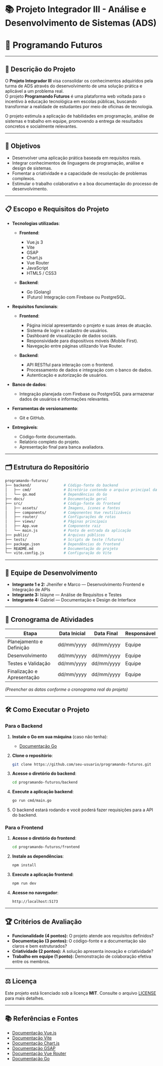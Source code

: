 
# 📚 Projeto Integrador III - Análise e Desenvolvimento de Sistemas (ADS)

# 🌟 Programando Futuros

---

## 📄 Descrição do Projeto

O **Projeto Integrador III** visa consolidar os conhecimentos adquiridos pela turma de ADS através do desenvolvimento de uma solução prática e aplicável a um problema real.  
O projeto **Programando Futuros** é uma plataforma web voltada para o incentivo à educação tecnológica em escolas públicas, buscando transformar a realidade de estudantes por meio de oficinas de tecnologia.

O projeto estimula a aplicação de habilidades em programação, análise de sistemas e trabalho em equipe, promovendo a entrega de resultados concretos e socialmente relevantes.

---

## 🎯 Objetivos

- Desenvolver uma aplicação prática baseada em requisitos reais.
- Integrar conhecimentos de linguagens de programação, análise e design de sistemas.
- Fomentar a criatividade e a capacidade de resolução de problemas complexos.
- Estimular o trabalho colaborativo e a boa documentação do processo de desenvolvimento.

---

## 📋 Escopo e Requisitos do Projeto

- **Tecnologias utilizadas**:
  - **Frontend**:
    - Vue.js 3
    - Vite
    - GSAP
    - Chart.js
    - Vue Router
    - JavaScript
    - HTML5 / CSS3

  - **Backend**:
    - Go (Golang)
    - (Futuro) Integração com Firebase ou PostgreSQL.

- **Requisitos funcionais**:
  - **Frontend**:
    - Página inicial apresentando o projeto e suas áreas de atuação.
    - Sistema de login e cadastro de usuários.
    - Dashboard de visualização de dados sociais.
    - Responsividade para dispositivos móveis (Mobile First).
    - Navegação entre páginas utilizando Vue Router.

  - **Backend**:
    - API RESTful para interação com o frontend.
    - Processamento de dados e integração com o banco de dados.
    - Autenticação e autorização de usuários.

- **Banco de dados**:
  - Integração planejada com Firebase ou PostgreSQL para armazenar dados de usuários e informações relevantes.

- **Ferramentas de versionamento**:
  - Git e GitHub.

- **Entregáveis**:
  - Código-fonte documentado.
  - Relatório completo do projeto.
  - Apresentação final para banca avaliadora.

---

## 🗂️ Estrutura do Repositório

```bash
programando-futuros/
├── backend/               # Código-fonte do backend
│   ├── cmd/               # Diretório contendo o arquivo principal da aplicação
│   └── go.mod             # Dependências do Go
├── docs/                  # Documentação geral
├── src/                   # Código-fonte do frontend
│   ├── assets/            # Imagens, ícones e fontes
│   ├── components/        # Componentes Vue reutilizáveis
│   ├── router/            # Configurações de rotas
│   ├── views/             # Páginas principais
│   ├── App.vue            # Componente raiz
│   └── main.js            # Ponto de entrada da aplicação
├── public/                # Arquivos públicos
├── tests/                 # Scripts de teste (futuros)
├── package.json           # Dependências do frontend
├── README.md              # Documentação do projeto
└── vite.config.js         # Configuração do Vite
````

---

## 👥 Equipe de Desenvolvimento

* **Integrante 1 e 2:** Jhenifer e Marco — Desenvolvimento Frontend e Integração de APIs
* **Integrante 3:** Islayne — Análise de Requisitos e Testes
* **Integrante 4:** Gabriel — Documentação e Design de Interface



---

## 📆 Cronograma de Atividades

| Etapa                      | Data Inicial | Data Final | Responsável |
| -------------------------- | ------------ | ---------- | ----------- |
| Planejamento e Definição   | dd/mm/yyyy   | dd/mm/yyyy | Equipe      |
| Desenvolvimento            | dd/mm/yyyy   | dd/mm/yyyy | Equipe      |
| Testes e Validação         | dd/mm/yyyy   | dd/mm/yyyy | Equipe      |
| Finalização e Apresentação | dd/mm/yyyy   | dd/mm/yyyy | Equipe      |

*(Preencher as datas conforme o cronograma real do projeto)*

---

## 🛠️ Como Executar o Projeto

### Para o Backend

1. **Instale o Go em sua máquina** (caso não tenha):

   * [Documentação Go](https://golang.org/doc/install)

2. **Clone o repositório**:

   ```bash
   git clone https://github.com/seu-usuario/programando-futuros.git
   ```

3. **Acesse o diretório do backend**:

   ```bash
   cd programando-futuros/backend
   ```

4. **Execute a aplicação backend**:

   ```bash
   go run cmd/main.go
   ```

5. O backend estará rodando e você poderá fazer requisições para a API do backend.

### Para o Frontend

1. **Acesse o diretório do frontend**:

   ```bash
   cd programando-futuros/frontend
   ```

2. **Instale as dependências**:

   ```bash
   npm install
   ```

3. **Execute a aplicação frontend**:

   ```bash
   npm run dev
   ```

4. **Acesse no navegador**:

   ```
   http://localhost:5173
   ```

---

## 🏆 Critérios de Avaliação

* **Funcionalidade (4 pontos):** O projeto atende aos requisitos definidos?
* **Documentação (3 pontos):** O código-fonte e a documentação são claros e bem estruturados?
* **Criatividade (2 pontos):** A solução apresenta inovação e criatividade?
* **Trabalho em equipe (1 ponto):** Demonstração de colaboração efetiva entre os membros.

---

## ⚖️ Licença

Este projeto está licenciado sob a licença **MIT**.
Consulte o arquivo [LICENSE](LICENSE) para mais detalhes.

---

## 📚 Referências e Fontes

* [Documentação Vue.js](https://vuejs.org/)
* [Documentação Vite](https://vitejs.dev/)
* [Documentação Chart.js](https://www.chartjs.org/)
* [Documentação GSAP](https://greensock.com/gsap/)
* [Documentação Vue Router](https://router.vuejs.org/)
* [Documentação Go](https://golang.org/doc/)

```


